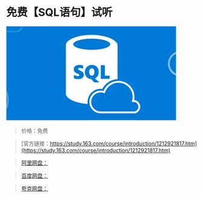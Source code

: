 # 免费【SQL语句】试听

![img](../../../assets/study163/free/be0853cc5d904d1e9c2a7b785107b58f.png)

> 价格：免费

> [官方链接：https://study.163.com/course/introduction/1212921817.htm](https://study.163.com/course/introduction/1212921817.htm)

> [阿里网盘：]()

> [百度网盘：]()

> [夸克网盘：]()
